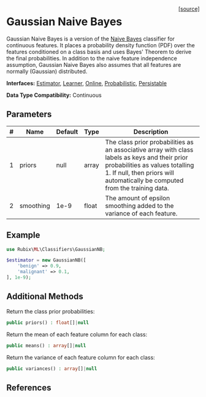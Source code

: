 <span style="float:right;"><a href="https://github.com/RubixML/ML/blob/master/src/Classifiers/GaussianNB.php">[source]</a></span>

# Gaussian Naive Bayes
Gaussian Naive Bayes is a version of the [Naive Bayes](naive-bayes.md) classifier for continuous features. It places a probability density function (PDF) over the features conditioned on a class basis and uses Bayes' Theorem to derive the final probabilities. In addition to the naive feature independence assumption, Gaussian Naive Bayes also assumes that all features are normally (Gaussian) distributed.

**Interfaces:** [Estimator](../estimator.md), [Learner](../learner.md), [Online](../online.md), [Probabilistic](../probabilistic.md), [Persistable](../persistable.md)

**Data Type Compatibility:** Continuous

## Parameters
| # | Name | Default | Type | Description |
|---|---|---|---|---|
| 1 | priors | null | array | The class prior probabilities as an associative array with class labels as keys and their prior probabilities as values totalling 1. If null, then priors will automatically be computed from the training data. |
| 2 | smoothing | 1e-9 | float | The amount of epsilon smoothing added to the variance of each feature. |

## Example
```php
use Rubix\ML\Classifiers\GaussianNB;

$estimator = new GaussianNB([
	'benign' => 0.9,
	'malignant' => 0.1,
], 1e-9);
```

## Additional Methods
Return the class prior probabilities:
```php
public priors() : float[]|null
```

Return the mean of each feature column for each class:
```php
public means() : array[]|null
```

Return the variance of each feature column for each class:
```php
public variances() : array[]|null
```

## References
[^1]: T. F. Chan et al. (1979). Updating Formulae and a Pairwise Algorithm for Computing Sample Variances.
